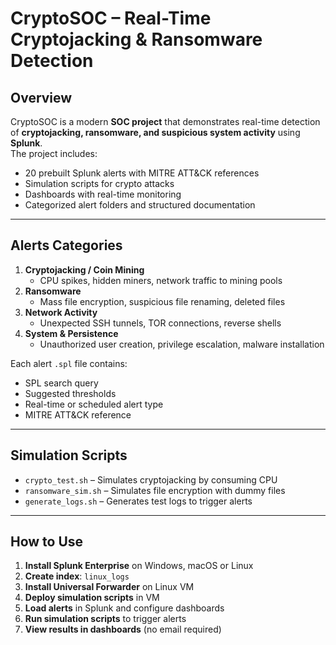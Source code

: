# CryptoSOC – Real-Time Cryptojacking & Ransomware Detection

## Overview
CryptoSOC is a modern **SOC project** that demonstrates real-time detection of **cryptojacking, ransomware, and suspicious system activity** using **Splunk**.  
The project includes:

- 20 prebuilt Splunk alerts with MITRE ATT&CK references
- Simulation scripts for crypto attacks
- Dashboards with real-time monitoring
- Categorized alert folders and structured documentation

---

## Alerts Categories

1. **Cryptojacking / Coin Mining**
   - CPU spikes, hidden miners, network traffic to mining pools
2. **Ransomware**
   - Mass file encryption, suspicious file renaming, deleted files
3. **Network Activity**
   - Unexpected SSH tunnels, TOR connections, reverse shells
4. **System & Persistence**
   - Unauthorized user creation, privilege escalation, malware installation

Each alert `.spl` file contains:

- SPL search query
- Suggested thresholds
- Real-time or scheduled alert type
- MITRE ATT&CK reference

---


## Simulation Scripts

- `crypto_test.sh` – Simulates cryptojacking by consuming CPU
- `ransomware_sim.sh` – Simulates file encryption with dummy files
- `generate_logs.sh` – Generates test logs to trigger alerts


---

## How to Use

1. **Install Splunk Enterprise** on Windows, macOS or Linux
2. **Create index**: `linux_logs`
3. **Install Universal Forwarder** on Linux VM
4. **Deploy simulation scripts** in VM
5. **Load alerts** in Splunk and configure dashboards
6. **Run simulation scripts** to trigger alerts
7. **View results in dashboards** (no email required)
